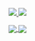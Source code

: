 <p align="center">
  <a href="https://www.linkedin.com/in/ilham-saputra-b39b5b1b8/" target="_blank">
    <img src="https://img.shields.io/badge/ilham%20saputra-b39b5b1b8?style=for-the-badge&logo=Linkedin&logoColor=d2b270&labelColor=1f2430&color=1f2430">
  </a>
  <a href="https://portofolio-ilham.vercel.app/" target="_blank">
    <img src="https://img.shields.io/badge/portfolio%20web-d2b270?style=for-the-badge&logo=Codepen&logoColor=d2b270&labelColor=1f2430&color=1f2430">
  </a>
</p>

<p align="center">
  <a href="https://github.com/ilham-sptr">
    <img align="center" src="https://github-readme-stats.vercel.app/api?username=MitsukiSaiga&count_private=true&hide=issues&show_icons=true&theme=ayu-mirage" />
  </a>
  <a href="https://github.com/ilham-sptr">
    <img align="center" src="https://github-readme-stats.vercel.app/api/top-langs/?username=MitsukiSaiga&layout=compact&theme=ayu-mirage&langs_count=6" />
  </a>
</p>

